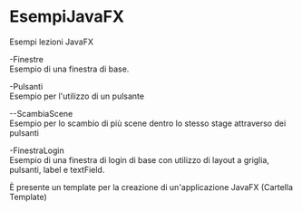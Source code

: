 # EsempiJavaFX
Esempi lezioni JavaFX  
  
-Finestre  
Esempio di una finestra di base.  
  
-Pulsanti  
Esempio per l'utilizzo di un pulsante  
  
--ScambiaScene  
Esempio per lo scambio di più scene dentro lo stesso stage attraverso dei pulsanti  
  
-FinestraLogin  
Esempio di una finestra di login di base con utilizzo di layout a griglia, pulsanti, label e textField.  



È presente un template per la creazione di un'applicazione JavaFX (Cartella Template)  
